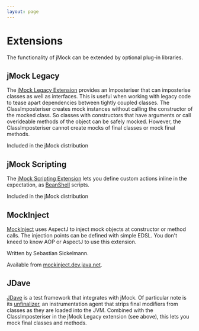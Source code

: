```yaml
---
layout: page
---
```

Extensions
==========

The functionality of jMock can be extended by optional plug-in libraries.

jMock Legacy
------------

The [jMock Legacy Extension](mocking-classes.html) provides an Imposteriser that can imposterise classes as well as interfaces. This is useful when working with legacy code to tease apart dependencies between tightly coupled classes. The ClassImposteriser creates mock instances without calling the constructor of the mocked class. So classes with constructors that have arguments or call overideable methods of the object can be safely mocked. However, the ClassImposteriser cannot create mocks of final classes or mock final methods.

Included in the jMock distribution

jMock Scripting
---------------

The [jMock Scripting Extension](scripting.html) lets you define custom actions inline in the expectation, as [BeanShell](http://www.beanshell.org/) scripts.

Included in the jMock distribution

MockInject
----------

[MockInject](https://mockinject.dev.java.net/) uses AspectJ to inject mock objects at constructor or method calls. The injection points can be defined with simple EDSL. You don't kneed to know AOP or AspectJ to use this extension.

Written by Sebastian Sickelmann.

Available from [mockinject.dev.java.net](https://mockinject.dev.java.net/).

JDave
-----

[JDave](http://www.jdave.org) is a test framework that integrates with jMock. Of particular note is its [unfinalizer](http://www.jdave.org/documentation.html#mocking), an instrumentation agent that strips final modifiers from classes as they are loaded into the JVM. Combined with the ClassImposteriser in the jMock Legacy extension (see above), this lets you mock final classes and methods.
